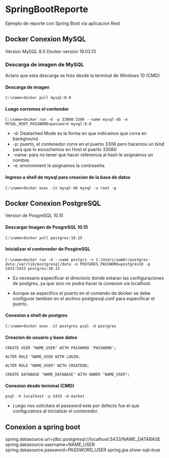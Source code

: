 # SpringBootReporte
Ejemplo de reporte con Spring Boot via aplicacion Rest


## Docker Conexion MySQL
Version MySQL 8.0
Docker version 19.03.13

### Descarga de imagen de MySQL
Aclaro que esta descarga se hizo desde la terminal de Windows 10 (CMD)

#### Descarga de imagen
`C:\name>docker pull mysql:8.0`

#### Luego corremos el contendor

`C:\name>docker run -d -p 33060:3306 --name mysql-db -e MYSQL_ROOT_PASSWORD=password mysql:8.0`

- -d: Deatached Mode es la forma en que indicamos que corra en background.
- -p: puerto, el contenedor corre en el puerto 3306 pero hacemos un bind para que lo escuchemos en Host el puerto 33060
- -name: para no tener que hacer referencia al hash le asignamos un nombre.
- -e: environment le asignamos la contraseña.


#### Ingreso a shell de mysql para creacion de la base de datos

`C:\name>docker exec -it mysql-db mysql -u root -p`

## Docker Conexion PostgreSQL
Version de PosgreSQL 10.15

#### Descargar Imagen de PosgreSQL 10.15
`C:\name>docker pull postgres:10.15`

#### Inicializar el contenedor de PosgtreSQL
`C:\name>docker run -d --name postgrs -v C:/Users/aambr/postgres-data:/var/lib/postgresql/data -e POSTGRES_PASSWORD=postgres10 -p 5433:5433 postgres:10.15`

- Es necesario especificar el directorio donde estaran las configuraciones de postgres, ya que sino no podra hacer la conexion via localhost.

- Aunque se especifico el puerto en el comando de docker se debe configurar tambien en el archivo postgresql.conf para especificar el puerto.

#### Conexion a shell de postgres
`C:\name>docker exec -it postgres psql -U postgres`

#### Creacion de usuario y base datos

`CREATE USER "NAME_USER" WITH PASSWORD 'PASSWORD';`

`ALTER ROLE "NAME_USER WITH LOGIN;`

`ALTER ROLE "NAME_USER" WITH CREATEDB;`

`CREATE DATABASE "NAME_DATABASE" WITH OWNER "NAME_USER";`

#### Conexion desde terminal (CMD)

`psql -h localhost -p 5433 -U market`

- Luego nos solicitara el password este por defecto fue el que configuramos al inicializar el contenedor.

## Conexion a spring boot

spring.datasource.url=jdbc:postgresql://localhost:5433/NAME_DATABASE
spring.datasource.username=NAME_USER
spring.datasource.password=PASSWORD_USER
spring.jpa.show-sql=true
